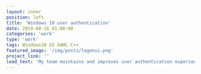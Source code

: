 ```yaml
---
layout: inner
position: left
title: 'Windows 10 user authentication'
date: 2019-08-16 01:00:00
categories: 'work'
type: 'work'
tags: Windows10 UI XAML C++
featured_image: '/img/posts/logonui.png'
project_link: ''
lead_text: 'My team maintains and improves user authentication experience on desktop lock screen, in App and in browser.'
---
```

